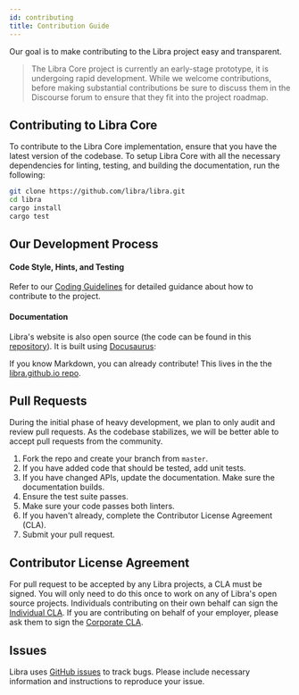 ```yaml
---
id: contributing
title: Contribution Guide
---
```


Our goal is to make contributing to the Libra project easy and transparent.

<blockquote class="block_note">
The Libra Core project is currently an early-stage prototype, it is undergoing rapid development. While we welcome contributions, before making substantial contributions be sure to discuss them in the Discourse forum to ensure that they fit into the project roadmap.
</blockquote>

## Contributing to Libra Core

To contribute to the Libra Core implementation, ensure that you have the latest version of the codebase. To setup Libra Core with all the necessary dependencies for linting, testing, and building the documentation, run the following:
```bash
git clone https://github.com/libra/libra.git
cd libra
cargo install
cargo test
```

## Our Development Process

#### Code Style, Hints, and Testing

Refer to our [Coding Guidelines](https://developers.libra.org/docs/coding-guidelines) for detailed guidance about how to contribute to the project.

#### Documentation

Libra's website is also open source (the
code can be found in this [repository](https://github.com/libra/libra.github.io/)).
It is built using [Docusaurus](https://docusaurus.io/):

If you know Markdown, you can already contribute! This lives in the the [libra.github.io repo](https://github.com/libra/libra.github.io).

## Pull Requests
During the initial phase of heavy development, we plan to only audit and review pull requests. As the codebase stabilizes, we will be better able to accept pull requests from the community.

1. Fork the repo and create your branch from `master`.
2. If you have added code that should be tested, add unit tests.
3. If you have changed APIs, update the documentation. Make sure the
   documentation builds.
4. Ensure the test suite passes.
5. Make sure your code passes both linters.
6. If you haven't already, complete the Contributor License Agreement (CLA).
7. Submit your pull request.

## Contributor License Agreement

For pull request to be accepted by any Libra projects, a CLA must be signed. You will only need to do this once to work on any of Libra's open source projects. Individuals contributing on their own behalf can sign the [Individual CLA](https://github.com/libra/libra/blob/master/contributing/individual-cla.pdf). If you are contributing on behalf of your employer, please ask them to sign the [Corporate CLA](https://github.com/libra/libra/blob/master/contributing/corporate-cla.pdf).

## Issues

Libra uses [GitHub issues](https://github.com/libra/libra/issues) to track bugs. Please include necessary information and instructions to reproduce your issue.
